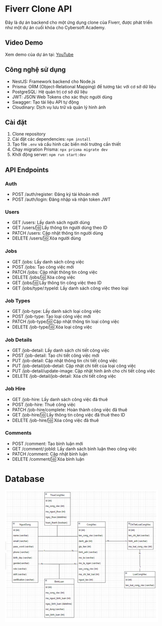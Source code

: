 # Fiverr Clone API

Đây là dự án backend cho một ứng dụng clone của Fiverr, được phát triển như một dự án cuối khóa cho Cybersoft Academy.


## Video Demo
Xem demo của dự án tại: [YouTube](https://youtu.be/IdX5MiXE1kg)

## Công nghệ sử dụng

- NestJS: Framework backend cho Node.js
- Prisma: ORM (Object-Relational Mapping) để tương tác với cơ sở dữ liệu
- PostgreSQL: Hệ quản trị cơ sở dữ liệu
- JWT: JSON Web Tokens cho xác thực người dùng
- Swagger: Tạo tài liệu API tự động
- Cloudinary: Dịch vụ lưu trữ và quản lý hình ảnh

## Cài đặt

1. Clone repository
2. Cài đặt các dependencies: `npm install`
3. Tạo file `.env` và cấu hình các biến môi trường cần thiết
4. Chạy migration Prisma: `npx prisma migrate dev`
5. Khởi động server: `npm run start:dev`

## API Endpoints

### Auth

- POST /auth/register: Đăng ký tài khoản mới
- POST /auth/login: Đăng nhập và nhận token JWT

### Users

- GET /users: Lấy danh sách người dùng
- GET /users/:id: Lấy thông tin người dùng theo ID
- PATCH /users: Cập nhật thông tin người dùng
- DELETE /users/:id: Xóa người dùng

### Jobs

- GET /jobs: Lấy danh sách công việc
- POST /jobs: Tạo công việc mới
- PATCH /jobs: Cập nhật thông tin công việc
- DELETE /jobs/:id: Xóa công việc
- GET /jobs/:id: Lấy thông tin công việc theo ID
- GET /jobs/type/:typeId: Lấy danh sách công việc theo loại

### Job Types

- GET /job-type: Lấy danh sách loại công việc
- POST /job-type: Tạo loại công việc mới
- PATCH /job-type/:id: Cập nhật thông tin loại công việc
- DELETE /job-type/:id: Xóa loại công việc

### Job Details

- GET /job-detail: Lấy danh sách chi tiết công việc
- POST /job-detail: Tạo chi tiết công việc mới
- PUT /job-detail: Cập nhật thông tin chi tiết công việc
- PUT /job-detail/job-detail: Cập nhật chi tiết của loại công việc
- PUT /job-detail/update-image: Cập nhật hình ảnh cho chi tiết công việc
- DELETE /job-detail/job-detail: Xóa chi tiết công việc

### Job Hire

- GET /job-hire: Lấy danh sách công việc đã thuê
- POST /job-hire: Thuê công việc
- PATCH /job-hire/complete: Hoàn thành công việc đã thuê
- GET /job-hire/:id: Lấy thông tin công việc đã thuê theo ID
- DELETE /job-hire/:id: Xóa công việc đã thuê

### Comments

- POST /comment: Tạo bình luận mới
- GET /comment/:jobId: Lấy danh sách bình luận theo công việc
- PATCH /comment: Cập nhật bình luận
- DELETE /comment/:id: Xóa bình luận

# Database
![Database structure](public/imgs/database-fiverr.png)